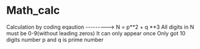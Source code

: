 # Math_calc
Calculation by coding
eqaution ---------> N = p**2 + q **3
All digits in N must be 0-9(without leading zeros) It can only appear once
Only got 10 digits number
p and q is prime number
